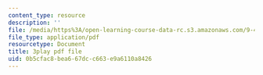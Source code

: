 ```yaml
---
content_type: resource
description: ''
file: /media/https%3A/open-learning-course-data-rc.s3.amazonaws.com/9-40-introduction-to-neural-computation-spring-2018/0b5cfac8bea667dcc663e9a6110a8426_Yjeexoq_WAI.pdf
file_type: application/pdf
resourcetype: Document
title: 3play pdf file
uid: 0b5cfac8-bea6-67dc-c663-e9a6110a8426
---
```

